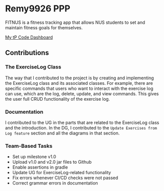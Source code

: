 # Remy9926 PPP

FITNUS is a fitness tracking app that allows NUS students to set and maintain fitness goals for themselves.

[My tP Code Dashboard](https://nus-cs2113-ay2324s1.github.io/tp-dashboard/?search=&sort=groupTitle&sortWithin=title&timeframe=commit&mergegroup=&groupSelect=groupByRepos&breakdown=true&checkedFileTypes=docs~functional-code~test-code&since=2023-09-22&tabOpen=true&tabType=authorship&tabAuthor=Remy9926&tabRepo=AY2324S1-CS2113-F11-1%2Ftp%5Bmaster%5D&authorshipIsMergeGroup=false&authorshipFileTypes=docs~functional-code~test-code&authorshipIsBinaryFileTypeChecked=false&authorshipIsIgnoredFilesChecked=false)

## Contributions

### The ExerciseLog Class
The way that I contributed to the project is by creating and implementing the ExerciseLog class and its associated classes. For example,
there are specific commands that users who want to interact with the exercise log can use, which are the log, delete, update, and view commands.
This gives the user full CRUD functionality of the exercise log.

### Documentation
I contributed to the UG in the parts that are related to the ExerciseLog class and the introduction. In the DG, I contributed to the `Update Exercises from Log feature` section and all the diagrams in that section.

### Team-Based Tasks
* Set up milestone v1.0
* Upload v1.0 and v2.0 jar files to Github
* Enable assertions in gradle
* Update UG for ExerciseLog-related functionality
* Fix errors whenever CI/CD checks were not passed
* Correct grammar errors in documentation